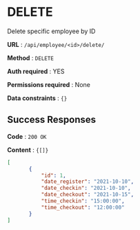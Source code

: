 # DELETE

Delete specific employee  by ID

**URL** : `/api/employee/<id>/delete/`

**Method** : `DELETE`

**Auth required** : YES

**Permissions required** : None

**Data constraints** : `{}`

## Success Responses

**Code** : `200 OK`

**Content** : `{[]}`

```json
[
       {
           "id": 1,
           "date_register": "2021-10-10",
           "date_checkin": "2021-10-10",
           "date_checkout": "2021-10-15",
           "time_checkin": "15:00:00",
           "time_checkout": "12:00:00"
       }
]
```


